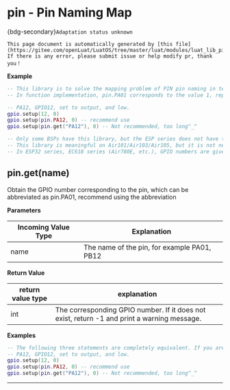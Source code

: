 # pin - Pin Naming Map

{bdg-secondary}`Adaptation status unknown`

```{note}
This page document is automatically generated by [this file](https://gitee.com/openLuat/LuatOS/tree/master/luat/modules/luat_lib_pin.c). If there is any error, please submit issue or help modify pr, thank you！
```


**Example**

```lua
-- This library is to solve the mapping problem of PIN pin naming in text form and GPIO number.
-- In function implementation, pin.PA01 corresponds to the value 1, representing GPIO 1, which corresponds to the silk screen PA01

-- PA12, GPIO12, set to output, and low.
gpio.setup(12, 0)
gpio.setup(pin.PA12, 0) -- recommend use
gpio.setup(pin.get("PA12"), 0) -- Not recommended, too long^_^

-- Only some BSPs have this library, but the ESP series does not have this library.
-- This library is meaningful on Air101/Air103/Air105, but it is not necessary to use this library. Writing GPIO number directly has the same effect.
-- In ESP32 series, EC618 series (Air780E, etc.), GPIO numbers are given directly, there is no "Pxxx" form, so this library does not exist

```

## pin.get(name)



Obtain the GPIO number corresponding to the pin, which can be abbreviated as pin.PA01, recommend using the abbreviation

**Parameters**

|Incoming Value Type | Explanation|
|-|-|
|name|The name of the pin, for example PA01, PB12|

**Return Value**

|return value type | explanation|
|-|-|
|int|The corresponding GPIO number. If it does not exist, return -1 and print a warning message.|

**Examples**

```lua
-- The following three statements are completely equivalent. If you are prompted that the pin library does not exist, or the firmware version is low, please upgrade the underlying firmware, or you do not need this library.
-- PA12, GPIO12, set to output, and low.
gpio.setup(12, 0)
gpio.setup(pin.PA12, 0) -- recommend use
gpio.setup(pin.get("PA12"), 0) -- Not recommended, too long^_^

```

---


